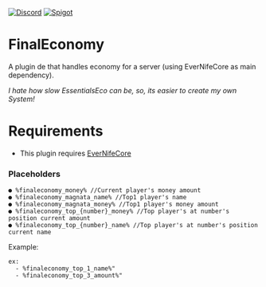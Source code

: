 [![Discord](https://img.shields.io/discord/899151012290498620.svg?label=discord&logo=discord)](https://discord.petrus.dev/)
[![Spigot](https://img.shields.io/spiget/downloads/97740?label=Spigot%20Downloads&logo=data%3Aimage%2Fpng%3Bbase64%2CiVBORw0KGgoAAAANSUhEUgAAABAAAAAQBAMAAADt3eJSAAAABGdBTUEAALGPC%2FxhBQAAACBjSFJNAAB6JgAAgIQAAPoAAACA6AAAdTAAAOpgAAA6mAAAF3CculE8AAAAElBMVEUAAAAAAAD%2F0ADi6D86Ruj%2F%2F%2F%2BilASZAAAAAXRSTlMAQObYZgAAAAFiS0dEBfhv6ccAAAAHdElNRQfmBRoTHQ%2BKPgYQAAAAAW9yTlQBz6J3mgAAAFBJREFUCNdljdERgDAIQ8OdAxicgHQCZQH3n0raWn98P7y7QADAYkfHiInFK4yZwLWkTaHy7IPeMupOUkvVFiu5XL3hyLAhRsK%2FzvVlu%2F%2FyAL5yBqQb5SdrAAAAJXRFWHRkYXRlOmNyZWF0ZQAyMDIyLTA1LTI2VDE5OjI5OjEzKzAwOjAw2Eq4fQAAACV0RVh0ZGF0ZTptb2RpZnkAMjAyMi0wNS0yNlQxOToyOToxMyswMDowMKkXAMEAAAAASUVORK5CYII%3D)](https://www.spigotmc.org/resources/97740/)
# FinalEconomy

A plugin de that handles economy for a server (using EverNifeCore as main dependency).

*I hate how slow EssentialsEco can be, so, its easier to create my own System!*

# Requirements

* This plugin requires [EverNifeCore](https://github.com/evernife/EverNifeCore)

### Placeholders

    ● %finaleconomy_money% //Current player's money amount
    ● %finaleconomy_magnata_name% //Top1 player's name
    ● %finaleconomy_magnata_money% //Top1 player's money amount
    ● %finaleconomy_top_{number}_money% //Top player's at number's position current amount
    ● %finaleconomy_top_{number}_name% //Top player's at number's position current name

Example:

	ex:
	  - %finaleconomy_top_1_name%"
	  - %finaleconomy_top_3_amount%"